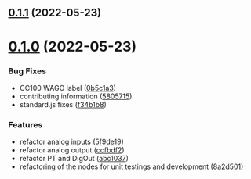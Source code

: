 ## [0.1.1](https://github.com/Iniationware/CC100-Node-Red/compare/v0.1.0...v0.1.1) (2022-05-23)



# [0.1.0](https://github.com/Iniationware/CC100-Node-Red/compare/8a2d5012aac8c40a56e51eed38d5a551f0f8d941...v0.1.0) (2022-05-23)


### Bug Fixes

* CC100 WAGO label ([0b5c1a3](https://github.com/Iniationware/CC100-Node-Red/commit/0b5c1a3d2f511015827d86b0454b2e283f8a7637))
* contributing information ([5805715](https://github.com/Iniationware/CC100-Node-Red/commit/58057153d8980ef48637345fdc6babd4be77dbf7))
* standard.js fixes ([f34b1b8](https://github.com/Iniationware/CC100-Node-Red/commit/f34b1b8cca2a62777c124a00a7b240bcd5c935bc))


### Features

* refactor analog inputs ([5f9de19](https://github.com/Iniationware/CC100-Node-Red/commit/5f9de19403cfd19c117cc8a33e59b6c146758537))
* refactor analog output  ([ccfbdf2](https://github.com/Iniationware/CC100-Node-Red/commit/ccfbdf236759c5b0cc27c3880a5a0a0af92adf31))
* refactor PT and DigOut ([abc1037](https://github.com/Iniationware/CC100-Node-Red/commit/abc103735b60015d51bc3c8ccfb0c237efb3cd53))
* refactoring of the nodes for unit testings and development ([8a2d501](https://github.com/Iniationware/CC100-Node-Red/commit/8a2d5012aac8c40a56e51eed38d5a551f0f8d941))



